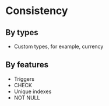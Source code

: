 # Consistency

## By types
* Custom types, for example, currency

## By features
* Triggers
* CHECK
* Unique indexes
* NOT NULL
